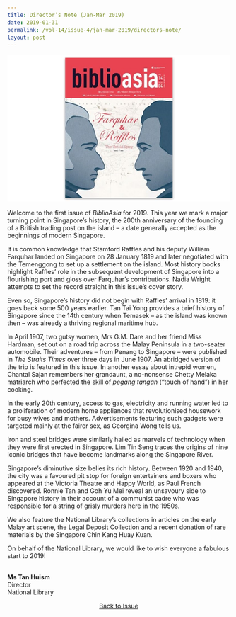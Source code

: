 ```yaml
---
title: Director’s Note (Jan-Mar 2019)
date: 2019-01-31
permalink: /vol-14/issue-4/jan-mar-2019/directors-note/
layout: post
---
```

<img src="/images/Vol-14-issue-4/vol14_iss4.JPG">

Welcome to the first issue of *BiblioAsia* for 2019. This year we mark a major turning point in Singapore’s history, the 200th anniversary of the founding of a British trading post on the island – a date generally accepted as the beginnings of modern Singapore.

It is common knowledge that Stamford Raffles and his deputy William Farquhar landed on Singapore on 28 January 1819 and later negotiated with the Temenggong to set up a settlement on the island. Most history books highlight Raffles’ role in the subsequent development of Singapore into a flourishing port and gloss over Farquhar’s contributions. Nadia Wright attempts to set the record straight in this issue’s cover story.

Even so, Singapore’s history did not begin with Raffles’ arrival in 1819: it goes back some 500 years earlier. Tan Tai Yong provides a brief history of Singapore since the 14th century when Temasek – as the island was known then – was already a thriving regional maritime hub.

In April 1907, two gutsy women, Mrs G.M. Dare and her friend Miss Hardman, set out on a road trip across the Malay Peninsula in a two-seater automobile. Their adventures – from Penang to Singapore – were published in *The Straits Times* over three days in June 1907. An abridged version of the trip is featured in this issue. In another essay about intrepid women, Chantal Sajan remembers her grandaunt, a no-nonsense Chetty Melaka matriarch who perfected the skill of *pegang tangan* (“touch of hand”) in her cooking.

In the early 20th century, access to gas, electricity and running water led to a proliferation of modern home appliances that revolutionised housework for busy wives and mothers. Advertisements featuring such gadgets were targeted mainly at the fairer sex, as Georgina Wong tells us.

Iron and steel bridges were similarly hailed as marvels of technology when they were first erected in Singapore. Lim Tin Seng traces the origins of nine iconic bridges that have become landmarks along the Singapore River.

Singapore’s diminutive size belies its rich history. Between 1920 and 1940, the city was a favoured pit stop for foreign entertainers and boxers who appeared at the Victoria Theatre and Happy World, as Paul French discovered. Ronnie Tan and Goh Yu Mei reveal an unsavoury side to Singapore history in their account of a communist cadre who was responsible for a string of grisly murders here in the 1950s.

We also feature the National Library’s collections in articles on the early Malay art scene, the Legal Deposit Collection and a recent donation of rare materials by the Singapore Chin Kang Huay Kuan.

On behalf of the National Library, we would like to wish everyone a fabulous start to 2019!

<br>
<b>Ms Tan Huism</b><br>Director<br>National Library

<a href="https://biblioasia.nlb.gov.sg/vol-14/issue-4/jan-mar-2019/"><center>Back to Issue</center></a>